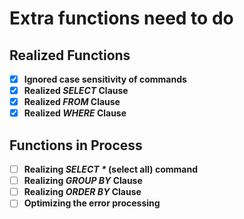 # Extra functions need to do

## Realized Functions

- [x] **Ignored case sensitivity of commands**
- [x] **Realized *SELECT* Clause**
- [x] **Realized *FROM* Clause**
- [x] **Realized *WHERE* Clause**

## Functions in Process

- [ ] **Realizing *SELECT \** (select all) command**
- [ ] **Realizing *GROUP BY* Clause**
- [ ] **Realizing *ORDER BY* Clause**
- [ ] **Optimizing the error processing**